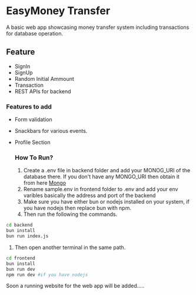 # EasyMoney Transfer
A basic web app showcasing money transfer system including transactions for database operation.
## Feature
* SignIn
* SignUp
* Random Initial Ammount
* Transaction
* REST APIs for backend

### Features to add
* Form validation
* Snackbars for various events.
* Profile Section

  ### How To Run?
  1. Create a .env file in backend folder and add your MONOG_URI of the database there. If you don't have any MONGO_URI then obtain it from here [Mongo](https://account.mongodb.com/account/login)
  2. Rename sample.env in frontend folder to .env and add your env varibles basically the address and port of the backend
  3. Make sure you have either bun or nodejs installed on your system, if you have nodejs then replace bun with npm.
  4. Then run the following the commands.
```bash
cd backend
bun install
bun run index.js
```
1. Then open another terminal in the same path. 
```bash
cd frontend
bun install
bun run dev
npm run dev #if you have nodejs
``` 


Soon a running website for the web app will be added.....

